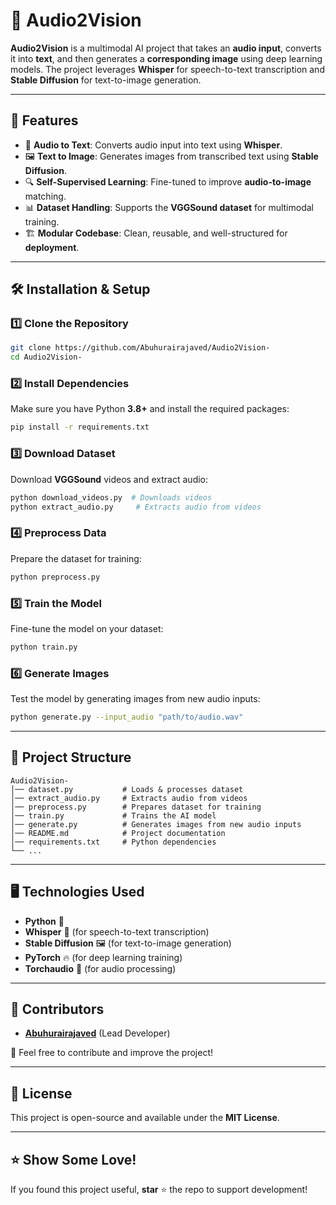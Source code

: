 # 🎵 Audio2Vision

**Audio2Vision** is a multimodal AI project that takes an **audio input**, converts it into **text**, and then generates a **corresponding image** using deep learning models. The project leverages **Whisper** for speech-to-text transcription and **Stable Diffusion** for text-to-image generation.

---

## 🚀 Features
- 🎤 **Audio to Text**: Converts audio input into text using **Whisper**.
- 🖼 **Text to Image**: Generates images from transcribed text using **Stable Diffusion**.
- 🔍 **Self-Supervised Learning**: Fine-tuned to improve **audio-to-image** matching.
- 📊 **Dataset Handling**: Supports the **VGGSound dataset** for multimodal training.
- 🏗 **Modular Codebase**: Clean, reusable, and well-structured for **deployment**.

---

## 🛠 Installation & Setup

### 1️⃣ Clone the Repository
```bash
git clone https://github.com/Abuhurairajaved/Audio2Vision-
cd Audio2Vision-
```

### 2️⃣ Install Dependencies
Make sure you have Python **3.8+** and install the required packages:
```bash
pip install -r requirements.txt
```

### 3️⃣ Download Dataset
Download **VGGSound** videos and extract audio:
```bash
python download_videos.py  # Downloads videos
python extract_audio.py     # Extracts audio from videos
```

### 4️⃣ Preprocess Data
Prepare the dataset for training:
```bash
python preprocess.py
```

### 5️⃣ Train the Model
Fine-tune the model on your dataset:
```bash
python train.py
```

### 6️⃣ Generate Images
Test the model by generating images from new audio inputs:
```bash
python generate.py --input_audio "path/to/audio.wav"
```

---

## 📂 Project Structure
```
Audio2Vision-
│── dataset.py           # Loads & processes dataset
│── extract_audio.py     # Extracts audio from videos
│── preprocess.py        # Prepares dataset for training
│── train.py             # Trains the AI model
│── generate.py          # Generates images from new audio inputs
│── README.md            # Project documentation
│── requirements.txt     # Python dependencies
└── ...
```

---

## 🖥 Technologies Used
- **Python** 🐍
- **Whisper** 🎤 (for speech-to-text transcription)
- **Stable Diffusion** 🖼 (for text-to-image generation)
- **PyTorch** 🔥 (for deep learning training)
- **Torchaudio** 🎵 (for audio processing)

---

## 🤝 Contributors
- **[Abuhurairajaved](https://github.com/Abuhurairajaved)** (Lead Developer)

🙌 Feel free to contribute and improve the project!

---

## 📜 License
This project is open-source and available under the **MIT License**.

---

## ⭐ Show Some Love!
If you found this project useful, **star** ⭐ the repo to support development!
